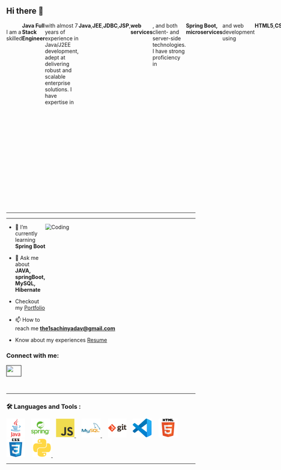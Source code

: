 ## Hi there 👋

<div style="display: flex; justify-content: space-around;" >

<br/>
<!-- <h3 align="left">Java Full Stack Software Engineer</h3> -->
I am a skilled <b> Java Full Stack Engineer </b> with almost 7 years of experience in Java/J2EE development, adept at delivering robust and scalable enterprise solutions. 
I have expertise in <b>Java</b>, <b>JEE</b>, <b>JDBC</b>, <b>JSP</b>, <b>web services</b>, and both client- and server-side technologies. I have strong proficiency in<b> Spring Boot, microservices </b> and web development using <b>HTML5</b>,<b> CSS3</b>,<b> Bootstrap</b>,<b> JavaScript </b>,<b> jQuery</b> ,<b> AJAX</b>, and JSTL Taglibs. Additionally, I am experienced in Bash scripting, XML, REST web services, Java Mail,<b> iBATIS</b>,<b> Hibernate</b>,<b> Vue.js</b>, and <b>Python</b>. I have good knowledge of <b> Mysql</b> ,<b> Oracle</b> and <b> PostgreSql </b> Database.
I have hands-on experience with advanced Spring features such as Spring Cloud, Spring Security, AOP, Spring Data, Spring Batch, and Spring Integration. My Java expertise also includes Streams, Concurrency Enhancements, Java Memory Model, Garbage Collection, multithreading, and synchronization, ensuring scalable, secure, and high-performance applications.

</div>
    <div>
       <!-- <img align="center" alt="Coding" heigh="50" width="50%" src="https://camo.githubusercontent.com/3997f3b27a68e19c31e2d1c378d77303735faa42e7d18a8018f7510d66aaa83e/68747470733a2f2f7777772e77696e677374656368736f6c7574696f6e732e636f6d2f77702d636f6e74656e742f75706c6f6164732f323032322f30332f66756c6c2d737461636b2d646576656c6f706d656e742e676966" style="max-width: 100%>   -->
     
        
</div>
</div>
                                                                                                                                                   
---
---
<div>
    <img align="right" alt="Coding" height="250" width="400" src="https://i.pinimg.com/originals/18/a4/94/18a4949fc9c8067172d3b96e302e7097.gif">
</div>


- 🌱 I’m currently learning **Spring Boot**

- 💬 Ask me about **JAVA, springBoot, MySQL, Hibernate**
- Checkout my <a href="https://sachingitcode.github.io">Portfolio</a>

- 📫 How to reach me **the1sachinyadav@gmail.com**
-  Know about my experiences [Resume]()

<h3 align="left">Connect with me:</h3>
<p align="left">
<a href="" target="blank"><img align="center" src="https://raw.githubusercontent.com/rahuldkjain/github-profile-readme-generator/master/src/images/icons/Social/linked-in-alt.svg" alt="" height="30" width="40" /></a>
</p>
<br>

---
### :hammer_and_wrench: Languages and Tools :
<p align="left">
  <a href="https://www.java.com" target="_blank" rel="noreferrer"><img src="https://github.com/devicons/devicon/blob/master/icons/java/java-original-wordmark.svg" title="Java" alt="Java" width="50" height="50"/></a>&nbsp;   &nbsp;
<a href="https://spring.io/" target="_blank" rel="noreferrer"><img src="https://github.com/devicons/devicon/blob/master/icons/spring/spring-original-wordmark.svg" title="Spring" alt="Spring" width="50" height="50"/></a>&nbsp;   &nbsp;
<a href="https://developer.mozilla.org/en-US/docs/Web/JavaScript" target="_blank" rel="noreferrer"><img src="https://github.com/devicons/devicon/blob/master/icons/javascript/javascript-original.svg" title="JavaScript" alt="JavaScript" width="50" height="50"/> </a> &nbsp;   &nbsp;
<a href="https://www.mysql.com/" target="_blank" rel="noreferrer"> <img src="https://github.com/devicons/devicon/blob/master/icons/mysql/mysql-original-wordmark.svg" title="MySQL"  alt="MySQL" width="50" height="50"/> </a>&nbsp;   &nbsp;
<a href="https://git-scm.com/" target="_blank" rel="noreferrer"><img src="https://github.com/devicons/devicon/blob/master/icons/git/git-original-wordmark.svg" title="Git" alt="Git" width="50" height="50"/></a>&nbsp;   &nbsp;
<a target="_blank" rel="noopener noreferrer" href="https://raw.githubusercontent.com/github/explore/80688e429a7d4ef2fca1e82350fe8e3517d3494d/topics/visual-studio-code/visual-studio-code.png"><img  alt="Visual Studio Code" src="https://raw.githubusercontent.com/github/explore/80688e429a7d4ef2fca1e82350fe8e3517d3494d/topics/visual-studio-code/visual-studio-code.png" width="50" height="50" style="max-width: 100%;"></a> &nbsp;   &nbsp;
<a target="_blank" rel="noopener noreferrer" href="https://raw.githubusercontent.com/devicons/devicon/master/icons/html5/html5-original-wordmark.svg"><img src="https://raw.githubusercontent.com/devicons/devicon/master/icons/html5/html5-original-wordmark.svg" alt="html5" width="50" height="50" style="max-width: 100%;"></a>  &nbsp;   &nbsp;
  <a target="_blank" rel="noopener noreferrer" href="https://raw.githubusercontent.com/devicons/devicon/master/icons/css3/css3-original-wordmark.svg"><img src="https://raw.githubusercontent.com/devicons/devicon/master/icons/css3/css3-original-wordmark.svg" alt="css3" width="50" height="50" style="max-width: 100%;"></a>  &nbsp;   &nbsp;
  <a href="https://www.mysql.com/" target="_blank" rel="noreferrer"> <img src="https://github.com/devicons/devicon/blob/master/icons/python/python-plain.svg" title="Python"  alt="Python" width="50" height="50"/> </a>&nbsp;   &nbsp;

</p>
</p>

---

